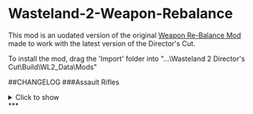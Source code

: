 # Wasteland-2-Weapon-Rebalance

This mod is an uodated version of the original [Weapon Re-Balance Mod](https://forums.inxile-entertainment.com/viewtopic.php?f=18&t=10719)
made to work with the latest version of the Director's Cut.

To install the mod, drag the 'Import' folder into "...\Wasteland 2 Director's Cut\Build\WL2_Data\Mods"

##CHANGELOG
###Assault Rifles 
<details>
  <summary>Click to show </summary>
  Design goal: Moderate DMG, medium range (giving Sniper Rifle a niche) with optional 3x burst, good penetration.

* Burst mode is moderately inaccurate, requiring good accuracy mods. G41 was too accurate with mods for burst
headshot (easily reaching 100%). Fix some guns (AUG, G3 & FN-Fal etc) being useless due to low damage.

* Even without headshot, a burst from high end AR deals around ~220 dmg with potential crits x1.5 damage 
(high crit %), that puts its potential damage in the moderate category per turn.

* Each Tier, there's originally one fast and one slower AR. Build on that design philosophy: The AR with 5 AP burst
means a fast character with 10 AP can burst 2x per turn, doing major damage.

Vanilla/Modded | Name | Tier | AP per Shot/Burst | Ammo Type | Ammo Capacity | Critical Multiplier | Damage | Chance to Jam | Armor Penetration | Range
:--:|:--:|:--:|:--:|:--:|:--:|:--:|:--:|:--:|:--:|:--:
Vanilla | M1 | 1-1 | 4/- | 5.56mm | 8 | 1.5x | 07-12 | 2% | 2 | 20m
Modded | M1 | 1-1 | 5/- | 5.56mm | 30 | 1.5x | 06-12 | 3% | 2 | 20m

Vanilla/Modded | Name | Tier | AP per Shot/Burst | Ammo Type | Ammo Capacity | Critical Multiplier | Damage | Chance to Jam | Armor Penetration | Range
:--:|:--:|:--:|:--:|:--:|:--:|:--:|:--:|:--:|:--:|:--:
Vanilla | M14 | 1-2 | 5/- | 5.56mm | 20 | 2.0x | 14-18 | 2% | 2 | 28m
Modded | M14 | 1-2 | 5/- | 5.56mm | 20 | 2.2x | 07-13 | 3% | 2 | 22m

Vanilla/Modded | Name | Tier | AP per Shot/Burst | Ammo Type | Ammo Capacity | Critical Multiplier | Damage | Chance to Jam | Armor Penetration | Range
:--:|:--:|:--:|:--:|:--:|:--:|:--:|:--:|:--:|:--:|:--:
Vanilla | Rust Bucket | 1-3 | 4/- | 5.56mm | 20 | 1.7x | 09-14 | 3% | 2 | 22m
Modded | Rust Bucket | 1-3 | 5/- | 5.56mm | 20 | 1.5x | 10-14 | 5% | 2 | 18m

Vanilla/Modded | Name | Tier | AP per Shot/Burst | Ammo Type | Ammo Capacity | Critical Multiplier | Damage | Chance to Jam | Armor Penetration | Range
:--:|:--:|:--:|:--:|:--:|:--:|:--:|:--:|:--:|:--:|:--:
Vanilla | M4 Carbine | 2-1 | 5/7 | 5.56mm | 30 | 1.5x | 19-27 | 3% | 3 | 20m
Modded | M4 Carbine | 2-1 | 5/7 | 5.56mm | 30 | 1.5x | 19-27 | 4% | 3 | 20m

Vanilla/Modded | Name | Tier | AP per Shot/Burst | Ammo Type | Ammo Capacity | Critical Multiplier | Damage | Chance to Jam | Armor Penetration | Range
:--:|:--:|:--:|:--:|:--:|:--:|:--:|:--:|:--:|:--:|:--:
Vanilla | Sweetness | 2-1 | 4/6 | 5.56mm | 30 | 1.8x | 44-60 | 3% | 5 | 20m
Modded | Sweetness | 2-1 | 5/7 | 5.56mm | 30 | 1.5x | 45-55 | 2% | 6 | 20m

Vanilla/Modded | Name | Tier | AP per Shot/Burst | Ammo Type | Ammo Capacity | Critical Multiplier | Damage | Chance to Jam | Armor Penetration | Range
:--:|:--:|:--:|:--:|:--:|:--:|:--:|:--:|:--:|:--:|:--:
Vanilla | FAMAS | 2-2 | 4/6 | 5.56mm | 25 | 1.7x | 17-30 | 3% | 3 | 24m
Modded | FAMAS | 2-2 | 4/5 | 5.56mm | 25 | 1.7x | 14-21 | 4% | 3 | 24m

Vanilla/Modded | Name | Tier | AP per Shot/Burst | Ammo Type | Ammo Capacity | Critical Multiplier | Damage | Chance to Jam | Armor Penetration | Range
:--:|:--:|:--:|:--:|:--:|:--:|:--:|:--:|:--:|:--:|:--:
Vanilla | Wegman Aether Corrupter | 2-2+ | 6/- | 5.56mm | 6 | 2.2x | 20-35 | 2% | 4 | 20m
Modded | Wegman Aether Corrupter | 2-2+ | 5/7 | 7.62mm | 30 | 2.4x | 35-55 | 3% | 6 | 22m

Vanilla/Modded | Name | Tier | AP per Shot/Burst | Ammo Type | Ammo Capacity | Critical Multiplier | Damage | Chance to Jam | Armor Penetration | Range
:--:|:--:|:--:|:--:|:--:|:--:|:--:|:--:|:--:|:--:|:--:
Vanilla | HK33 | 3-1 | 4/6 | 5.56mm | 20 | 1.6x | 25-35 | 2% | 4 | 22m
Modded | HK33 | 3-1 | 4/5 | 5.56mm | 20 | 1.6x | 16-25 | 3% | 4 | 20m

Vanilla/Modded | Name | Tier | AP per Shot/Burst | Ammo Type | Ammo Capacity | Critical Multiplier | Damage | Chance to Jam | Armor Penetration | Range
:--:|:--:|:--:|:--:|:--:|:--:|:--:|:--:|:--:|:--:|:--:
Vanilla | M16 | 3-2 | 5/7 | 5.56mm | 30 | 1.6x | 45-59 | 2% | 4 | 20m
Modded | M16 | 3-2 | 5/7 | 5.56mm | 30 | 1.6x | 27-38 | 3% | 4 | 24m

Vanilla/Modded | Name | Tier | AP per Shot/Burst | Ammo Type | Ammo Capacity | Critical Multiplier | Damage | Chance to Jam | Armor Penetration | Range
:--:|:--:|:--:|:--:|:--:|:--:|:--:|:--:|:--:|:--:|:--:
Vanilla | M16 (Bowling) | 3-2+ | 5/7 | 5.56mm | 30 | 1.6x | 45-59 | 95% | 4 | 20m
Modded | M16 (Bowling) | 3-2+ | 5/7 | 5.56mm | 30 | 1.6x | 27-38 | 95% | 4 | 24m

Vanilla/Modded | Name | Tier | AP per Shot/Burst | Ammo Type | Ammo Capacity | Critical Multiplier | Damage | Chance to Jam | Armor Penetration | Range
:--:|:--:|:--:|:--:|:--:|:--:|:--:|:--:|:--:|:--:|:--:
Vanilla | AK-47 | 4-1 | 4/6 | 7.62mm | 30 | 2.4x | 40-57 | 3% | 5 | 22m
Modded | AK-47 | 4-1 | 5/7 | 7.62mm | 30 | 2.4x | 30-50 | 4% | 6 | 22m

Vanilla/Modded | Name | Tier | AP per Shot/Burst | Ammo Type | Ammo Capacity | Critical Multiplier | Damage | Chance to Jam | Armor Penetration | Range
:--:|:--:|:--:|:--:|:--:|:--:|:--:|:--:|:--:|:--:|:--:
Vanilla | AUG | 4-2 | 5/7 | 5.56mm | 30 | 1.7x | 70-85 | 3% | 5 | 19m
Modded | AUG | 4-2 | 4/5 | 5.56mm | 30 | 1.7x | 26-32 | 2% | 6 | 22m

Vanilla/Modded | Name | Tier | AP per Shot/Burst | Ammo Type | Ammo Capacity | Critical Multiplier | Damage | Chance to Jam | Armor Penetration | Range
:--:|:--:|:--:|:--:|:--:|:--:|:--:|:--:|:--:|:--:|:--:
Vanilla | G3 | 5-1 | 4/6 | 7.62mm | 30 | 1.7x | 64-77 | 2% | 6 | 28m
Modded | G3 | 5-1 | 5/7 | 7.62mm | 30 | 1.7x | 40-66 | 2% | 8 | 22m

Vanilla/Modded | Name | Tier | AP per Shot/Burst | Ammo Type | Ammo Capacity | Critical Multiplier | Damage | Chance to Jam | Armor Penetration | Range
:--:|:--:|:--:|:--:|:--:|:--:|:--:|:--:|:--:|:--:|:--:
Vanilla | AK-97 | 5-2 | 5/7 | 7.62mm | 30 | 1.5x | 100-125 | 2% | 6 | 20m
Modded | AK-97 | 5-2 | 4/5 | 7.62mm | 30 | 1.5x | 30-40 | 2% | 8 | 24m

Vanilla/Modded | Name | Tier | AP per Shot/Burst | Ammo Type | Ammo Capacity | Critical Multiplier | Damage | Chance to Jam | Armor Penetration | Range
:--:|:--:|:--:|:--:|:--:|:--:|:--:|:--:|:--:|:--:|:--:
Vanilla | FN-FAL | 6-1 | 4/6 | 7.62mm | 30 | 1.5x | 90-107 | 2% | 7 | 26m
Modded | FN-FAL | 6-1 | 4/5 | 7.62mm | 30 | 1.5x | 35-50 | 2% | 8 | 24m

Vanilla/Modded | Name | Tier | AP per Shot/Burst | Ammo Type | Ammo Capacity | Critical Multiplier | Damage | Chance to Jam | Armor Penetration | Range
:--:|:--:|:--:|:--:|:--:|:--:|:--:|:--:|:--:|:--:|:--:
Vanilla | G41 | 6-2 | 5/7 | 7.62mm | 30 | 1.6x | 150-180 | 2% | 7 | 23m
Modded | G41 | 6-2 | 5/7 | 7.62mm | 30 | 1.6x | 57-75 | 2% | 8 | 25m
</details>
***
